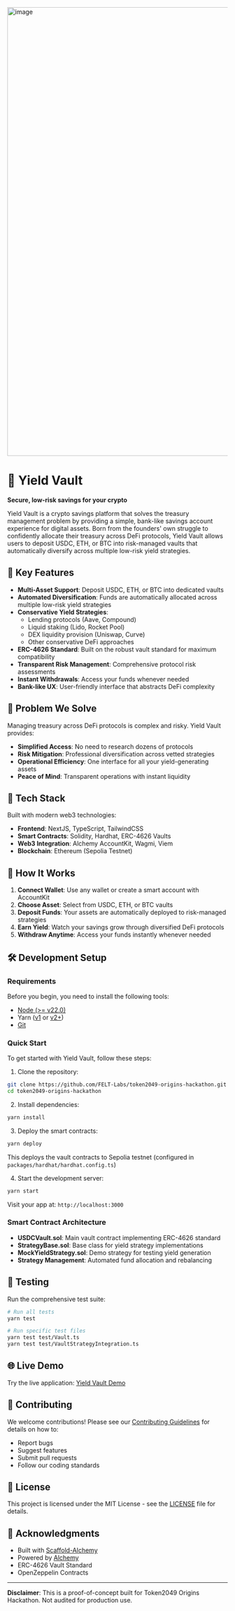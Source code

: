 <img width="1536" height="1024" alt="image" src="https://github.com/user-attachments/assets/86e774d0-6273-4d7e-9107-e3c2ab45f682" />

# 🏦 Yield Vault

**Secure, low-risk savings for your crypto**

Yield Vault is a crypto savings platform that solves the treasury management problem by providing a simple, bank-like savings account experience for digital assets. Born from the founders' own struggle to confidently allocate their treasury across DeFi protocols, Yield Vault allows users to deposit USDC, ETH, or BTC into risk-managed vaults that automatically diversify across multiple low-risk yield strategies.

## 🌟 Key Features

- **Multi-Asset Support**: Deposit USDC, ETH, or BTC into dedicated vaults
- **Automated Diversification**: Funds are automatically allocated across multiple low-risk yield strategies
- **Conservative Yield Strategies**:
  - Lending protocols (Aave, Compound)
  - Liquid staking (Lido, Rocket Pool)
  - DEX liquidity provision (Uniswap, Curve)
  - Other conservative DeFi approaches
- **ERC-4626 Standard**: Built on the robust vault standard for maximum compatibility
- **Transparent Risk Management**: Comprehensive protocol risk assessments
- **Instant Withdrawals**: Access your funds whenever needed
- **Bank-like UX**: User-friendly interface that abstracts DeFi complexity

## 🎯 Problem We Solve

Managing treasury across DeFi protocols is complex and risky. Yield Vault provides:

- **Simplified Access**: No need to research dozens of protocols
- **Risk Mitigation**: Professional diversification across vetted strategies
- **Operational Efficiency**: One interface for all your yield-generating assets
- **Peace of Mind**: Transparent operations with instant liquidity

## 🚀 Tech Stack

Built with modern web3 technologies:

- **Frontend**: NextJS, TypeScript, TailwindCSS
- **Smart Contracts**: Solidity, Hardhat, ERC-4626 Vaults
- **Web3 Integration**: Alchemy AccountKit, Wagmi, Viem
- **Blockchain**: Ethereum (Sepolia Testnet)

## 📖 How It Works

1. **Connect Wallet**: Use any wallet or create a smart account with AccountKit
2. **Choose Asset**: Select from USDC, ETH, or BTC vaults
3. **Deposit Funds**: Your assets are automatically deployed to risk-managed strategies
4. **Earn Yield**: Watch your savings grow through diversified DeFi protocols
5. **Withdraw Anytime**: Access your funds instantly whenever needed

## 🛠 Development Setup

### Requirements

Before you begin, you need to install the following tools:

- [Node (>= v22.0)](https://nodejs.org/en/download/)
- Yarn ([v1](https://classic.yarnpkg.com/en/docs/install/) or [v2+](https://yarnpkg.com/getting-started/install))
- [Git](https://git-scm.com/downloads)

### Quick Start

To get started with Yield Vault, follow these steps:

1. Clone the repository:

```bash
git clone https://github.com/FELT-Labs/token2049-origins-hackathon.git
cd token2049-origins-hackathon
```

2. Install dependencies:

```bash
yarn install
```

3. Deploy the smart contracts:

```bash
yarn deploy
```

This deploys the vault contracts to Sepolia testnet (configured in `packages/hardhat/hardhat.config.ts`)

4. Start the development server:

```bash
yarn start
```

Visit your app at: `http://localhost:3000`

### Smart Contract Architecture

- **USDCVault.sol**: Main vault contract implementing ERC-4626 standard
- **StrategyBase.sol**: Base class for yield strategy implementations
- **MockYieldStrategy.sol**: Demo strategy for testing yield generation
- **Strategy Management**: Automated fund allocation and rebalancing

## 🧪 Testing

Run the comprehensive test suite:

```bash
# Run all tests
yarn test

# Run specific test files
yarn test test/Vault.ts
yarn test test/VaultStrategyIntegration.ts
```

## 🌐 Live Demo

Try the live application: [Yield Vault Demo](https://token2049-origins-hackathon-nextjs.vercel.app/)

## 🤝 Contributing

We welcome contributions! Please see our [Contributing Guidelines](CONTRIBUTING.md) for details on how to:

- Report bugs
- Suggest features
- Submit pull requests
- Follow our coding standards

## 📄 License

This project is licensed under the MIT License - see the [LICENSE](LICENSE) file for details.

## 🙏 Acknowledgments

- Built with [Scaffold-Alchemy](https://docs.alchemy.com/docs/scaffold-alchemy)
- Powered by [Alchemy](https://www.alchemy.com/)
- ERC-4626 Vault Standard
- OpenZeppelin Contracts

---

**Disclaimer**: This is a proof-of-concept built for Token2049 Origins Hackathon. Not audited for production use.
